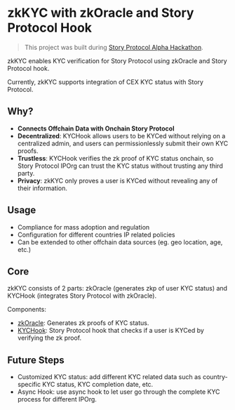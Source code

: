 # zkKYC with zkOracle and Story Protocol Hook

> This project was built during [Story Protocol Alpha Hackathon](https://twitter.com/StoryProtocol/status/1724821270968307989).

zkKYC enables KYC verification for Story Protocol using zkOracle and Story Protocol hook.

Currently, zkKYC supports integration of CEX KYC status with Story Protocol.

## Why?

- **Connects Offchain Data with Onchain Story Protocol**
- **Decentralized**: KYCHook allows users to be KYCed without relying on a centralized admin, and users can permissionlessly submit their own KYC proofs.
- **Trustless**: KYCHook verifies the zk proof of KYC status onchain, so Story Protocol IPOrg can trust the KYC status without trusting any third party.
- **Privacy**: zkKYC only proves a user is KYCed without revealing any of their information.

## Usage

- Compliance for mass adoption and regulation
- Configuration for different countries IP related policies
- Can be extended to other offchain data sources (eg. geo location, age, etc.)

## Core

zkKYC consists of 2 parts: zkOracle (generates zkp of user KYC status) and KYCHook (integrates Story Protocol with zkOracle).

Components:
- [zkOracle](zkOracle/README.md): Generates zk proofs of KYC status.
- [KYCHook](story-hook/README.md): Story Protocol hook that checks if a user is KYCed by verifying the zk proof.

## Future Steps

- Customized KYC status: add different KYC related data such as country-specific KYC status, KYC completion date, etc.
- Async Hook: use async hook to let user go through the complete KYC process for different IPOrg.
